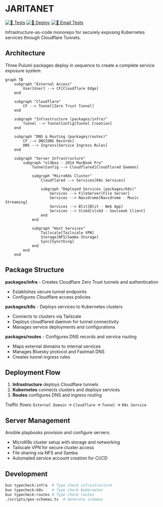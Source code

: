 # JARITANET

[![🧪 Tests](https://github.com/radiosilence/jaritanet/actions/workflows/test.yml/badge.svg)](https://github.com/radiosilence/jaritanet/actions/workflows/test.yml)
[![🚀 Deploy](https://github.com/radiosilence/jaritanet/actions/workflows/cd.yml/badge.svg)](https://github.com/radiosilence/jaritanet/actions/workflows/cd.yml)
[![📧 Email Tests](https://github.com/radiosilence/jaritanet/actions/workflows/email-tests.yml/badge.svg)](https://github.com/radiosilence/jaritanet/actions/workflows/email-tests.yml)

Infrastructure-as-code monorepo for securely exposing Kubernetes services through Cloudflare Tunnels.

## Architecture

Three Pulumi packages deploy in sequence to create a complete service exposure system:

```mermaid
graph TB
    subgraph "External Access"
        User[User] --> CF[Cloudflare Edge]
    end
    
    subgraph "Cloudflare"
        CF --> Tunnel[Zero Trust Tunnel]
    end
    
    subgraph "Infrastructure (packages/infra)"
        Tunnel --> TunnelConfig[Tunnel Creation]
    end
    
    subgraph "DNS & Routing (packages/routes)"
        CF --> DNS[DNS Records]
        DNS --> Ingress[Service Ingress Rules]
    end
    
    subgraph "Server Infrastructure"
        subgraph "oldboy - 2014 MacBook Pro"
            TunnelConfig --> Cloudflared[Cloudflared Daemon]
            
            subgraph "MicroK8s Cluster"
                Cloudflared --> Services[K8s Services]
                
                subgraph "Deployed Services (packages/k8s)"
                    Services --> FileServer[File Server]
                    Services --> Navidrome[Navidrome - Music Streaming]
                    Services --> Blit[Blit - Web App]
                    Services --> Slskd[slskd - Soulseek Client]
                end
            end
            
            subgraph "Host Services"
                Tailscale[Tailscale VPN]
                Storage[NFS/Samba Storage]
                Sync[Syncthing]
            end
        end
    end
```

## Package Structure

**packages/infra** - Creates Cloudflare Zero Trust tunnels and authentication
- Establishes secure tunnel endpoints
- Configures Cloudflare access policies

**packages/k8s** - Deploys services to Kubernetes clusters  
- Connects to clusters via Tailscale
- Deploys cloudflared daemon for tunnel connectivity
- Manages service deployments and configurations

**packages/routes** - Configures DNS records and service routing
- Maps external domains to internal services
- Manages Bluesky protocol and Fastmail DNS
- Creates tunnel ingress rules

## Deployment Flow

1. **Infrastructure** deploys Cloudflare tunnels
2. **Kubernetes** connects clusters and deploys services
3. **Routes** configures DNS and ingress routing

Traffic flows: `External Domain` → `Cloudflare` → `Tunnel` → `K8s Service`

## Server Management

Ansible playbooks provision and configure servers:
- MicroK8s cluster setup with storage and networking
- Tailscale VPN for secure cluster access  
- File sharing via NFS and Samba
- Automated service account creation for CI/CD

## Development

```bash
bun typecheck:infra  # Type check infrastructure
bun typecheck:k8s    # Type check Kubernetes  
bun typecheck:routes # Type check routes
./scripts/gen-schemas.ts  # Generate schemas
```
